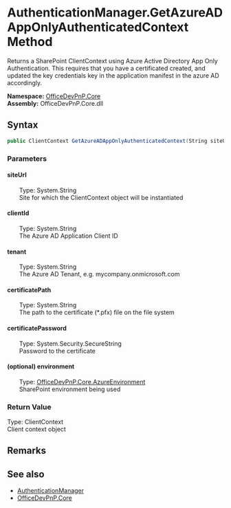 # AuthenticationManager.GetAzureADAppOnlyAuthenticatedContext Method  
 Returns a SharePoint ClientContext using Azure Active Directory App Only Authentication. This requires that you have a certificated created, and updated the key credentials key in the application manifest in the azure AD accordingly.   

**Namespace:** [OfficeDevPnP.Core](OfficeDevPnP.Core.md)  
**Assembly:** OfficeDevPnP.Core.dll  
## Syntax
```C#
public ClientContext GetAzureADAppOnlyAuthenticatedContext(String siteUrl, String clientId, String tenant, String certificatePath, SecureString certificatePassword, AzureEnvironment environment)
```
### Parameters
#### siteUrl  
&emsp;&emsp;Type: System.String  
&emsp;&emsp;Site for which the ClientContext object will be instantiated  

  

#### clientId  
&emsp;&emsp;Type: System.String  
&emsp;&emsp;The Azure AD Application Client ID  

  

#### tenant  
&emsp;&emsp;Type: System.String  
&emsp;&emsp;The Azure AD Tenant, e.g. mycompany.onmicrosoft.com  

  

#### certificatePath  
&emsp;&emsp;Type: System.String  
&emsp;&emsp;The path to the certificate (*.pfx) file on the file system  

  

#### certificatePassword  
&emsp;&emsp;Type: System.Security.SecureString  
&emsp;&emsp;Password to the certificate  

  

#### (optional) environment  
&emsp;&emsp;Type: [OfficeDevPnP.Core.AzureEnvironment](OfficeDevPnP.Core.AzureEnvironment.md)  
&emsp;&emsp;SharePoint environment being used  

  

### Return Value
Type: ClientContext  
Client context object  


## Remarks
  
## See also
- [AuthenticationManager](OfficeDevPnP.Core.AuthenticationManager.md) 
- [OfficeDevPnP.Core](OfficeDevPnP.Core.md) 
